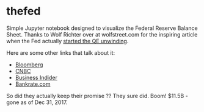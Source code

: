 # thefed
Simple Jupyter notebook designed to visualize the Federal Reserve Balance Sheet.  Thanks to Wolf Richter over at wolfstreet.com for the inspiring article when the Fed actually [started the QE unwinding](https://wolfstreet.com/2017/11/02/fed-begins-balance-sheet-normalization/).

Here are some other links that talk about it:

* [Bloomberg](https://www.bloomberg.com/news/articles/2017-09-20/fed-asset-shrinking-to-start-next-month-rate-hike-seen-in-17)
* [CNBC](https://www.cnbc.com/2017/07/26/the-fed-is-about-to-make-balance-sheet-change-how-it-works.html)
* [Business Indider](http://www.businessinsider.com/fed-wants-to-decrease-balance-sheet-gradually-but-path-will-be-rocky-2017-7)
* [Bankrate.com](http://www.bankrate.com/banking/federal-reserve/fed-balance-sheet-and-your-bottom-line/)

So did they actually keep their promise ??   They sure did.  Boom!  $11.5B  - gone as of Dec 31, 2017.
